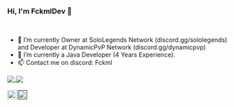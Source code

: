### Hi, I'm FckmlDev 👋

<br />

* 🔭 I’m currently Owner at SoloLegends Network (discord.gg/sololegends) and Developer at DynamicPvP Network (discord.gg/dynamicpvp)
* 🌱 I’m currently a Java Developer (4 Years Experience).
* 📫 Contact me on discord: Fckml  

<a href="https://github.com/FckmlDev">
  <img align="center" src=https://github-readme-stats.vercel.app/api?username=FckmlDev&hide=contribs,prs&show_icons=true&count_private=true&include_all_commits=true&theme=radical />
</a>
<a href="https://github.com/FckmlDev">
  <img align="center" src=https://github-readme-stats.vercel.app/api/top-langs/?username=FckmlDev&layout=compact&theme=radical />
</a>

<br />
<br />

<a href="https://twitter.com/FckmlDev">
  <img align="left" alt="FckmlDev" width="21px" src="https://raw.githubusercontent.com/anuraghazra/anuraghazra/master/assets/twitter.svg" />
</a>

<a href="">
  <img align="left" alt="Fckml#0001" width="21px" src="https://raw.githubusercontent.com/anuraghazra/anuraghazra/master/assets/discord-round.svg" />
</a>

<br />
